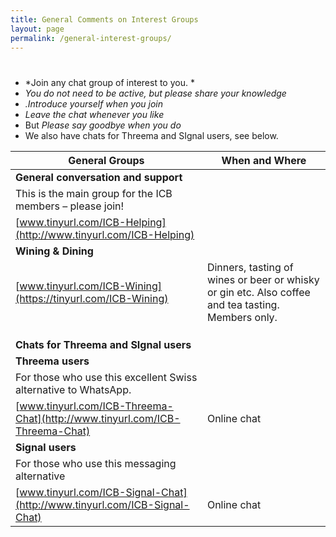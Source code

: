 ---title: General Comments on Interest Groupslayout: pagepermalink: /general-interest-groups/---# 

- *Join any chat group of interest to you. *
- *You do not need to be active, but please share your knowledge*
- *.Introduce yourself when you join*
- *Leave the chat whenever you like*
- But *Please say goodbye when you do*
- We also have chats for Threema and SIgnal users, see below. 

|**General Groups**|**When and Where**||---|---||**General conversation and support**||This is the main group for the ICB members – please join!||[www.tinyurl.com/ICB-Helping](http://www.tinyurl.com/ICB-Helping)| |Any time, online conversation and announcements of activities||**Wining &amp; Dining**| |**Parties&nbsp;**|&nbsp;&nbsp;&nbsp;&nbsp;&nbsp;&nbsp;&nbsp;||[www.tinyurl.com/ICB-Wining](https://tinyurl.com/ICB-Wining)|Dinners, tasting of wines or beer or whisky or gin etc. Also coffee and tea tasting. Members only.||||||||****Chats for Threema and SIgnal users****||**Threema users&nbsp;**||For those who use this excellent Swiss alternative to WhatsApp.||[www.tinyurl.com/ICB-Threema-Chat](http://www.tinyurl.com/ICB-Threema-Chat)|Online chat||**Signal users**||For those who use this messaging alternative||[www.tinyurl.com/ICB-Signal-Chat](http://www.tinyurl.com/ICB-Signal-Chat)|Online chat|


